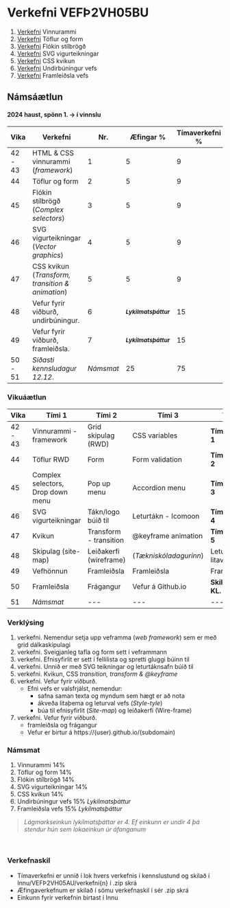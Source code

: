 #  Verkefni VEFÞ2VH05BU

1. [Verkefni](Verkefni-1/) Vinnurammi 
2. [Verkefni](Verkefni-2/) Töflur og form
3. [Verkefni](Verkefni-3/) Flókin stílbrögð
4. [Verkefni](Verkefni-4/) SVG vigurteikningar
5. [Verkefni](Verkefni-5/) CSS kvikun
6. [Verkefni](Verkefni-6/) Undirbúningur vefs
7. [Verkefni](Verkefni-7/) Framleiðsla vefs

## Námsáætlun

#### 2024 haust, spönn 1. -> í vinnslu

| Vika  | Verkefni  | Nr. | Æfingar % | Tímaverkefni % |
|---|---|---|---|---|
| 42 - 43  | HTML & CSS vinnurammi (_framework_)  | 1 | 5 | 9 |
| 44  | Töflur og form  | 2 | 5 | 9 |
| 45  | Flókin stílbrögð (_Complex selectors_) | 3 | 5 | 9 |
| 46  | SVG vigurteikningar (_Vector graphics_) | 4 | 5 | 9 |
| 47  | CSS kvikun (_Transform, transition & animation_) | 5 | 5 | 9 |
| 48  | Vefur fyrir viðburð, undirbúningur. | 6 | <sub> **_Lykilmatsþáttur_** </sub> | 15  |
| 49 | Vefur fyrir viðburð, framleiðsla. | 7 | <sub> **_Lykilmatsþáttur_** </sub>  | 15  |
| 50 - 51 | _Síðasti kennsludagur 12.12_. | _Námsmat_  | 25 | 75  |

### Vikuáætlun

| Vika | Tími 1  | Tími 2 | Tími 3 | Tími 4 | 
| --- | --- | --- | --- | --- | 
| 42 - 43 | Vinnurammi - framework | Grid skipulag (RWD) |CSS variables | **Tímaverkefni 1** | 
| 44 | Töflur RWD | Form | Form validation | **Tímaverkefni 2** | 
| 45 | Complex selectors, Drop down menu | Pop up menu | Accordion menu | **Tímaverkefni 3** |
| 46 |  SVG vigurteikningar | Tákn/logo búið til | Leturtákn - Icomoon | **Tímaverkefni 4** |
| 47 |  Kvikun | Transform - transition | @keyframe animation | **Tímaverkefni 5** |
| 48 |  Skipulag (site-map) | Leiðakerfi (wireframe) | (_Tækniskóladagurinn_) | Letur- og litaval |
| 49 |  Vefhönnun | Framleiðsla | Framleiðsla |  Framleiðsla |  
| 50 | Framleiðsla | Frágangur | Vefur á Github.io | **Skil 12/12 KL. 23:59** |
| 51 | _Námsmat_ | --- | --- | --- | --- | 

### Verklýsing

1. verkefni. Nemendur setja upp veframma (_web framework_) sem er með grid dálkaskipulagi
1. verkefni. Sveigjanleg tafla og form sett í veframmann
1. verkefni. Efnisyfirlit er sett í fellilista og spretti gluggi búinn til 
1. verkefni. Unnið er með SVG teikningar og leturtáknsafn búið til 
1. verkefni. Kvikun, CSS _transition, transform & @keyframe_ 
1. verkefni. Vefur fyrir viðburð. 
   * Efni vefs er valsfrjálst, nemendur:
      * safna saman texta og myndum sem hægt er að nota
      * ákveða litaþema og leturval vefs (_Style-tyle_)
      * búa til efnisyfirlit (_Site-map_) og leiðakerfi (Wire-frame)
1. verkefni. Vefur fyrir viðburð. 
      * framleiðsla og frágangur
      * Vefur er birtur á https://(user).github.io/(subdomain)

 ### Námsmat

1. Vinnurammi 14%
2. Töflur og form 14%
3. Flókin stílbrögð 14%
4. SVG vigurteikningar 14%
5. CSS kvikun 14%
6. Undirbúningur vefs 15% _Lykilmatsþáttur_
7. Framleiðsla vefs 15% _Lykilmatsþáttur_

> _Lágmarkseinkun lykilmatsþáttar er 4. Ef einkunn er undir 4 þá stendur hún sem lokaeinkun úr áfanganum_

<p>&nbsp;</p>

### Verkefnaskil 

-  Tímaverkefni er unnið í lok hvers verkefnis í kennslustund og skilað í Innu/VEFÞ2VH05AU/verkefni{n} í .zip skrá
-  Æfingaverkefnum er skilað í sömu verkefnaskil í sér .zip skrá
-  Einkunn fyrir verkefnin birtast í Innu
   
